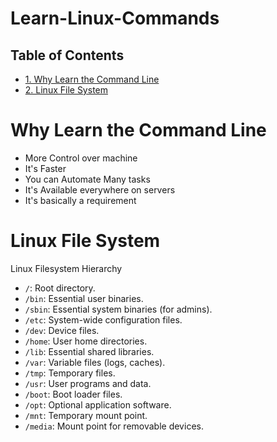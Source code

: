 # Learn-Linux-Commands
## Table of Contents
- [1. Why Learn the Command Line](#Why-Learn-the-Command-Line)
- [2. Linux File System](#Linux-File-System) 

# Why Learn the Command Line
- More Control over machine
- It's Faster
- You can Automate Many tasks
- It's Available everywhere on servers
- It's basically a requirement

# Linux File System

Linux Filesystem Hierarchy

- `/`: Root directory.
- `/bin`: Essential user binaries.
- `/sbin`: Essential system binaries (for admins).
- `/etc`: System-wide configuration files.
- `/dev`: Device files.
- `/home`: User home directories.
- `/lib`: Essential shared libraries.
- `/var`: Variable files (logs, caches).
- `/tmp`: Temporary files.
- `/usr`: User programs and data.
- `/boot`: Boot loader files.
- `/opt`: Optional application software.
- `/mnt`: Temporary mount point.
- `/media`: Mount point for removable devices.
